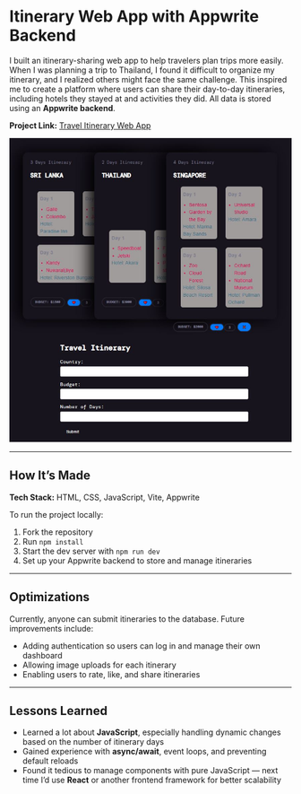 # Itinerary Web App with Appwrite Backend  

I built an itinerary-sharing web app to help travelers plan trips more easily. When I was planning a trip to Thailand, I found it difficult to organize my itinerary, and I realized others might face the same challenge. This inspired me to create a platform where users can share their day-to-day itineraries, including hotels they stayed at and activities they did. All data is stored using an **Appwrite backend**.  

**Project Link:** [Travel Itinerary Web App](https://travel-itinerary-web.netlify.app/)  

![Landing Page](images/landingpage.JPG)  

---

## How It’s Made  

**Tech Stack:** HTML, CSS, JavaScript, Vite, Appwrite  

To run the project locally:  
1. Fork the repository  
2. Run `npm install`  
3. Start the dev server with `npm run dev`  
4. Set up your Appwrite backend to store and manage itineraries  

---

## Optimizations  

Currently, anyone can submit itineraries to the database. Future improvements include:  
- Adding authentication so users can log in and manage their own dashboard  
- Allowing image uploads for each itinerary  
- Enabling users to rate, like, and share itineraries  

---

## Lessons Learned  

- Learned a lot about **JavaScript**, especially handling dynamic changes based on the number of itinerary days  
- Gained experience with **async/await**, event loops, and preventing default reloads  
- Found it tedious to manage components with pure JavaScript — next time I’d use **React** or another frontend framework for better scalability  

